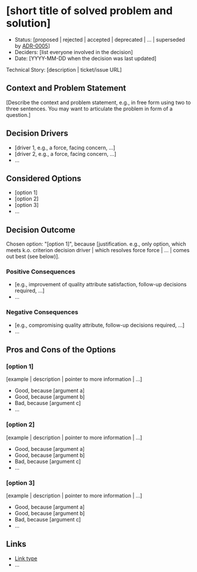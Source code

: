 # \[short title of solved problem and solution\]

- Status: [proposed | rejected | accepted | deprecated | … | superseded by [ADR-0005](0005-example.md)] <!-- optional -->
- Deciders: \[list everyone involved in the decision\] <!-- optional -->
- Date: \[YYYY-MM-DD when the decision was last updated\] <!-- optional -->

Technical Story: \[description | ticket/issue URL\] <!-- optional -->

## Context and Problem Statement

\[Describe the context and problem statement, e.g., in free form using two to three sentences. You may want to articulate the problem in form of a question.\]

## Decision Drivers <!-- optional -->

- \[driver 1, e.g., a force, facing concern, …\]
- \[driver 2, e.g., a force, facing concern, …\]
- … <!-- numbers of drivers can vary -->

## Considered Options

- \[option 1\]
- \[option 2\]
- \[option 3\]
- … <!-- numbers of options can vary -->

## Decision Outcome

Chosen option: "\[option 1\]", because \[justification. e.g., only option, which meets k.o. criterion decision driver | which resolves force force | … | comes out best (see below)\].

### Positive Consequences <!-- optional -->

- \[e.g., improvement of quality attribute satisfaction, follow-up decisions required, …\]
- …

### Negative Consequences <!-- optional -->

- \[e.g., compromising quality attribute, follow-up decisions required, …\]
- …

## Pros and Cons of the Options <!-- optional -->

### \[option 1\]

\[example | description | pointer to more information | …\] <!-- optional -->

- Good, because \[argument a\]
- Good, because \[argument b\]
- Bad, because \[argument c\]
- … <!-- numbers of pros and cons can vary -->

### \[option 2\]

\[example | description | pointer to more information | …\] <!-- optional -->

- Good, because \[argument a\]
- Good, because \[argument b\]
- Bad, because \[argument c\]
- … <!-- numbers of pros and cons can vary -->

### \[option 3\]

\[example | description | pointer to more information | …\] <!-- optional -->

- Good, because \[argument a\]
- Good, because \[argument b\]
- Bad, because \[argument c\]
- … <!-- numbers of pros and cons can vary -->

## Links <!-- optional -->

- [Link type](link-to-adr.md) <!-- example: Refined by [ADR-0005](0005-example.md) -->
- … <!-- numbers of links can vary -->
